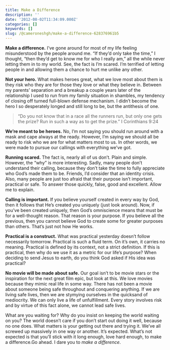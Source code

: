 ```yaml
---
title: Make a Difference
description: ''
date: '2012-08-02T11:34:09.000Z'
categories: []
keywords: []
slug: /@cameroneshgh/make-a-difference-628376961b5
---
```


**Make a difference.** I’ve gone around for most of my life feeling misunderstood by the people around me. “If they’d only take the time,” I thought, “then they’d get to know me for who I really am,” all the while never letting them in to my world. See, the fact is I’m scared. I’m terrified of letting people in and allowing them a chance to hurt me unlike any other.

**Not your hero.** What makes heroes great, what we love most about them is they risk who they are for those they love or what they believe in. Between my parents’ separation and a breakup a couple years later of the relationship I used to run from my family situation in shambles, my tendency of closing off turned full-blown defense mechanism. I didn’t become the hero I so desperately longed and still long to be, but the antithesis of one.

> “Do you not know that in a race all the runners run, but only one gets the prize? Run in such a way as to get the prize.” I Corinthians 9:24

**We’re meant to be heroes.** No, I’m not saying you should run around with a mask and cape always at the ready. However, I’m saying we should all be ready to risk who we are for what matters most to us. In other words, we were made to pursue our callings with everything we’ve got.

**Running scared.** The fact is, nearly all of us don’t. Plain and simple. However, the “why” is more interesting. Sadly, many people don’t understand their calling, because they don’t take the time to fully appreciate who God’s made them to be. Friends, I’d consider that an identity crisis. Also, many people are just too afraid that their purpose isn’t important, practical or safe. To answer those quickly, false, good and excellent. Allow me to explain.

**Calling is important.** If you believe yourself created in every way by God, then it follows that He’s created you uniquely (just look around). Now, if you’ve been created uniquely, then God’s omniscience means that must be for a well-thought reason. That reason is your purpose. If you believe all the previous, then you cannot believe God to create some for greater purposes than others. That’s just not how He works.

**Practical is a construct.** What was practical yesterday doesn’t follow necessarily tomorrow. Practical is such a fluid term. On it’s own, it carries no meaning. Practical is defined by its context, not a strict definition. If this is practical, then why do we use it as a metric for our life’s purpose? When deciding to send Jesus to earth, do you think God asked if His idea was practical?

**No movie will be made about safe.** Our goal isn’t to be movie stars or the inspiration for the next great film epic, but look at this. We love movies because they mimic real life in some way. There has not been a movie about someone being safe throughout and conquering anything. If we are living safe lives, then we are stymying ourselves in the quicksand of mediocrity. We can only live a life of unfulfillment. Every story involves risk and by virtue of this fact alone, we cannot lead safe lives.

What are you waiting for? Why do you insist on keeping the world waiting on you? The world doesn’t care if you don’t start out doing it well, because no one does. What matters is your getting out there and trying it. We’ve all screwed up massively in one way or another. It’s expected. What’s not expected is that you’ll stick with it long enough, love hard enough, to make a difference.Go ahead. I dare you to _make a difference_.